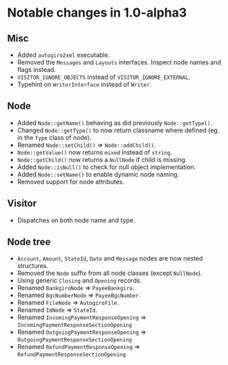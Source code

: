 # Notable changes in 1.0-alpha3

## Misc

* Added `autogiro2xml` executable.
* Removed the `Messages` and `Layouts` interfaces. Inspect node names and flags instead.
* `VISITOR_IGNORE_OBJECTS` instead of `VISITOR_IGNORE_EXTERNAL`.
* Typehint on `WriterInterface` instead of `Writer`.

## Node

* Added `Node::getName()` behaving as did previously `Node::getType()`.
* Changed `Node::getType()` to now return classname where defined (eg. in the
  `Type` class of node).
* Renamed `Node::setChild()` => `Node::addChild()`.
* `Node::getValue()` now returns `mixed` instead of `string`.
* `Node::getChild()` now returns a `NullNode` if child is missing.
* Added `Node::isNull()` to check for null object implementation.
* Added `Node::setName()` to enable dynamic node naming.
* Removed support for node attributes.

## Visitor

* Dispatches on both node name and type.

## Node tree

* `Account`, `Amount`, `StateId`, `Date` and `Message` nodes are now nested structures.
* Removed the `Node` suffix from all node classes (except `NullNode`).
* Using generic `Closing` and `Opening` records.
* Renamed `BankgiroNode` => `PayeeBankgiro`.
* Renamed `BgcNumberNode` => `PayeeBgcNumber`.
* Renamed `FileNode` => `AutogiroFile`.
* Renamed `IdNode` => `StateId`.
* Renamed `IncomingPaymentResponseOpening` => `IncomingPaymentResponseSectionOpening`
* Renamed `OutgoingPaymentResponseOpening` => `OutgoingPaymentResponseSectionOpening`
* Renamed `RefundPaymentResponseOpening` => `RefundPaymentResponseSectionOpening`
